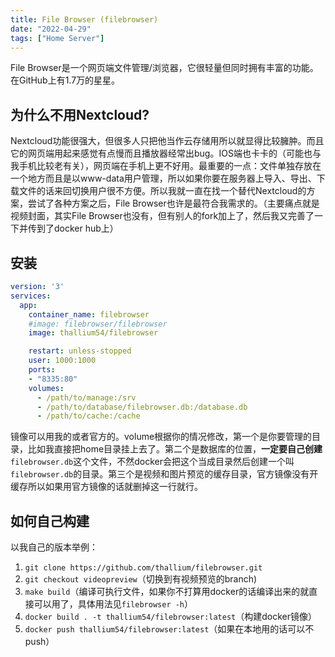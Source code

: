 ```yaml
---
title: File Browser (filebrowser)
date: "2022-04-29"
tags: ["Home Server"]
---
```


File Browser是一个网页端文件管理/浏览器，它很轻量但同时拥有丰富的功能。在GitHub上有1.7万的星星。



## 为什么不用Nextcloud?

Nextcloud功能很强大，但很多人只把他当作云存储用所以就显得比较臃肿。而且它的网页端用起来感觉有点慢而且播放器经常出bug。IOS端也卡卡的（可能也与我手机比较老有关），网页端在手机上更不好用。最重要的一点：文件单独存放在一个地方而且是以www-data用户管理，所以如果你要在服务器上导入、导出、下载文件的话来回切换用户很不方便。所以我就一直在找一个替代Nextcloud的方案，尝试了各种方案之后，File Browser也许是最符合我需求的。（主要痛点就是视频封面，其实File Browser也没有，但有别人的fork加上了，然后我又完善了一下并传到了docker hub上）

## 安装
```yaml
version: '3'
services:
  app:
    container_name: filebrowser
    #image: filebrowser/filebrowser
    image: thallium54/filebrowser

    restart: unless-stopped
    user: 1000:1000
    ports:
    - "8335:80"
    volumes:
      - /path/to/manage:/srv
      - /path/to/database/filebrowser.db:/database.db
      - /path/to/cache:/cache
```

镜像可以用我的或者官方的。volume根据你的情况修改，第一个是你要管理的目录，比如我直接把home目录挂上去了。第二个是数据库的位置，**一定要自己创建**`filebrowser.db`这个文件，不然docker会把这个当成目录然后创建一个叫`filebrowser.db`的目录。第三个是视频和图片预览的缓存目录，官方镜像没有开缓存所以如果用官方镜像的话就删掉这一行就行。

## 如何自己构建

以我自己的版本举例：
1. `git clone https://github.com/thallium/filebrowser.git`
2. `git checkout videopreview`（切换到有视频预览的branch)
3. `make build`（编译可执行文件，如果你不打算用docker的话编译出来的就直接可以用了，具体用法见`filebrowser -h`）
4. `docker build . -t thallium54/filebrowser:latest`（构建docker镜像）
5. `docker push thallium54/filebrowser:latest`（如果在本地用的话可以不push）
